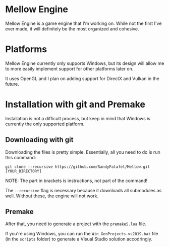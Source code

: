 # Mellow Engine
Mellow Engine is a game engine that I'm working on. While not the 
first I've ever made, it will definitely be the most organized and 
cohesive.

# Platforms
Mellow Engine currently only supports Windows, but its design will 
allow me to more easily implement support for other platforms later on.

It uses OpenGL and I plan on adding support for DirectX and Vulkan 
in the future.

# Installation with git and Premake

Installation is not a difficult process, but keep in mind that Windows 
is currently the only supported platform.

## Downloading with git

Downloading the files is pretty simple. Essentially, all you 
need to do is run this command:

```
git clone --recursive https://github.com/SandyFalafel/Mellow.git [YOUR_DIRECTORY]
```
NOTE: The part in brackets is instructions, not part of the command!

The ```--recursive``` flag is necessary because it downloads all 
submodules as well. Without these, the engine will not work.

## Premake
After that, you need to generate a project with the 
```premake5.lua``` file.

If you're using Windows, you can run the ```Win_GenProjects-vs2019.bat``` 
file (in the ```scripts``` folder) to generate a Visual Studio solution accodringly.

